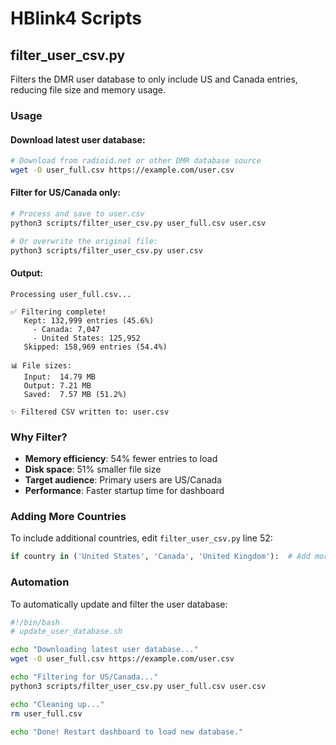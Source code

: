# HBlink4 Scripts

## filter_user_csv.py

Filters the DMR user database to only include US and Canada entries, reducing file size and memory usage.

### Usage

#### Download latest user database:
```bash
# Download from radioid.net or other DMR database source
wget -O user_full.csv https://example.com/user.csv
```

#### Filter for US/Canada only:
```bash
# Process and save to user.csv
python3 scripts/filter_user_csv.py user_full.csv user.csv

# Or overwrite the original file:
python3 scripts/filter_user_csv.py user.csv
```

#### Output:
```
Processing user_full.csv...

✅ Filtering complete!
   Kept: 132,999 entries (45.6%)
     - Canada: 7,047
     - United States: 125,952
   Skipped: 158,969 entries (54.4%)

📊 File sizes:
   Input:  14.79 MB
   Output: 7.21 MB
   Saved:  7.57 MB (51.2%)

✨ Filtered CSV written to: user.csv
```

### Why Filter?

- **Memory efficiency**: 54% fewer entries to load
- **Disk space**: 51% smaller file size
- **Target audience**: Primary users are US/Canada
- **Performance**: Faster startup time for dashboard

### Adding More Countries

To include additional countries, edit `filter_user_csv.py` line 52:

```python
if country in ('United States', 'Canada', 'United Kingdom'):  # Add more here
```

### Automation

To automatically update and filter the user database:

```bash
#!/bin/bash
# update_user_database.sh

echo "Downloading latest user database..."
wget -O user_full.csv https://example.com/user.csv

echo "Filtering for US/Canada..."
python3 scripts/filter_user_csv.py user_full.csv user.csv

echo "Cleaning up..."
rm user_full.csv

echo "Done! Restart dashboard to load new database."
```
